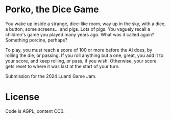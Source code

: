 # Porko, the Dice Game

You wake up inside a strange, dice-like room, way up in the sky, with a dice, a button, some screens... and pigs. Lots of pigs. You vaguely recall a children's game you played many years ago. What was it called again? Something porcine, perhaps?

To play, you must reach a score of 100 or more before the AI does, by rolling the die, or passing. If you roll anything but a one, great, you add it to your score, and keep rolling, or pass, if you wish. Otherwise, your score gets reset to where it was last at the start of your turn.

Submission for the 2024 Luanti Game Jam.

# License

Code is AGPL, content CC0.

